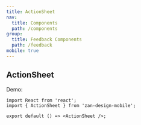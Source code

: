 ```yaml
---
title: ActionSheet
nav:
  title: Components
  path: /components
group:
  title: Feedback Components
  path: /feedback
mobile: true
---
```


## ActionSheet

Demo:

```tsx
import React from 'react';
import { ActionSheet } from 'zan-design-mobile';

export default () => <ActionSheet />;
```

